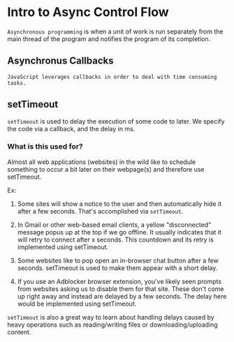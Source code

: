 # Intro to Async Control Flow

`Asynchronous programming` is when a unit of work is run separately from the main thread of the program and notifies the program of its completion. 

## Asynchronus Callbacks
`JavaScript leverages callbacks in order to deal with time consuming tasks.`

## setTimeout 

`setTimeout` is used to delay the execution of some code to later. We specify the code via a callback, and the delay in ms. 

### What is this used for? 

Almost all web applications (websites) in the wild like to schedule something to occur a bit later on their webpage(s) and therefore use setTimeout.

Ex: 

1. Some sites will show a notice to the user and then automatically hide it after a few seconds. That's accomplished via `setTimeout`.

2. In Gmail or other web-based email clients, a yellow "disconnected" message popus up at the top if we go offline. It usually indicates that it will retry to connect after x seconds. This countdown and its retry is implemented using setTimeout.

3. Some websites like to pop open an in-browser chat button after a few seconds. setTimeout is used to make them appear with a short delay.

4. If you use an Adblocker browser extension, you've likely seen prompts from websites asking us to disable them for that site. These don't come up right away and instead are delayed by a few seconds. The delay here would be implemented using setTimeout.

`setTimeout` is also a great way to learn about handling delays caused by heavy operations such as reading/writing files or downloading/uploading content.